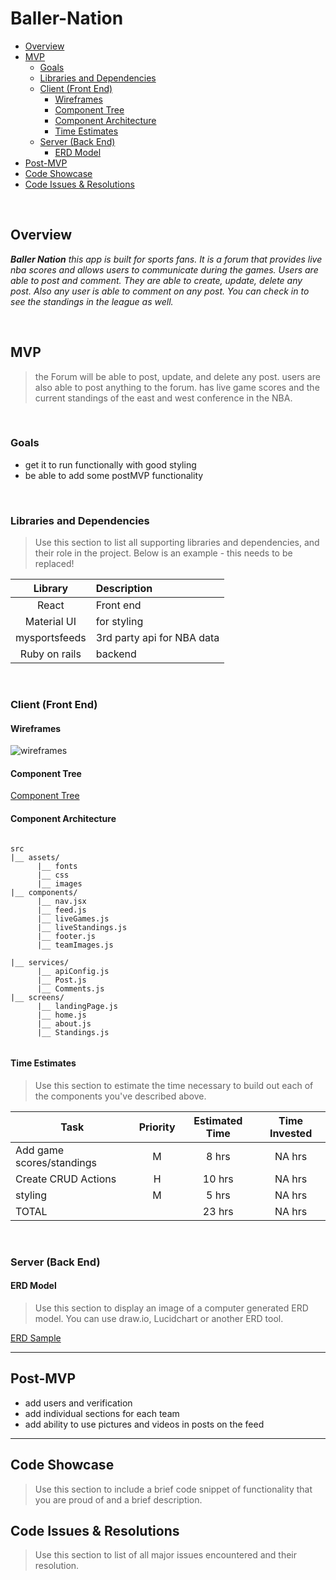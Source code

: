 # Baller-Nation

- [Overview](#overview)
- [MVP](#mvp)
  - [Goals](#goals)
  - [Libraries and Dependencies](#libraries-and-dependencies)
  - [Client (Front End)](#client-front-end)
    - [Wireframes](#wireframes)
    - [Component Tree](#component-tree)
    - [Component Architecture](#component-architecture)
    - [Time Estimates](#time-estimates)
  - [Server (Back End)](#server-back-end)
    - [ERD Model](#erd-model)
- [Post-MVP](#post-mvp)
- [Code Showcase](#code-showcase)
- [Code Issues & Resolutions](#code-issues--resolutions)

<br>

## Overview

_**Baller Nation** this app is built for sports fans. It is a forum that provides live nba scores and allows users to communicate during the games. Users are able to post and comment. They are able to create, update, delete any post. Also any user is able to comment on any post. You can check in to see the standings in the league as well._


<br>

## MVP

> the Forum will be able to post, update, and delete any post. users are also able to post anything to the forum. has live game scores and the current standings of the east and west conference in the NBA.

<br>

### Goals

- get it to run functionally with good styling
- be able to add some postMVP functionality


<br>

### Libraries and Dependencies

> Use this section to list all supporting libraries and dependencies, and their role in the project. Below is an example - this needs to be replaced!

|     Library      | Description                                |
| :--------------: | :----------------------------------------- |
|      React       | Front end |
|   Material UI    | for styling |
|   mysportsfeeds  | 3rd party api for NBA data |
|   Ruby on rails  | backend |

<br>

### Client (Front End)

#### Wireframes

![wireframes](https://www.figma.com/file/D5TDc8yEkYPxBVpHGoSSIm/Baller-central-(Copy)?node-id=0%3A1)


#### Component Tree


[Component Tree](https://app.diagrams.net/#G1nFlXT6LGpE6D_wnoA0W-7QxJ0IoGhcPl)

#### Component Architecture

``` structure

src
|__ assets/
      |__ fonts
      |__ css
      |__ images
|__ components/
      |__ nav.jsx
      |__ feed.js
      |__ liveGames.js
      |__ liveStandings.js
      |__ footer.js
      |__ teamImages.js
      
|__ services/
      |__ apiConfig.js
      |__ Post.js
      |__ Comments.js
|__ screens/
      |__ landingPage.js
      |__ home.js
      |__ about.js
      |__ Standings.js
      

```

#### Time Estimates

> Use this section to estimate the time necessary to build out each of the components you've described above.

| Task                | Priority | Estimated Time | Time Invested | 
| ------------------- | :------: | :------------: | :-----------: | 
| Add game scores/standings   |    M     |     8 hrs      |     NA hrs     |  
| Create CRUD Actions |    H     |     10 hrs      |     NA hrs     |   
| styling             |   M      |      5 hrs    |     NA hrs      |
| TOTAL               |          |     23 hrs      |     NA hrs     | 



<br>

### Server (Back End)

#### ERD Model

> Use this section to display an image of a computer generated ERD model. You can use draw.io, Lucidchart or another ERD tool.

[ERD Sample](https://lucid.app/lucidchart/3e270027-71ba-43ea-8b16-a3980276dd18/edit?page=0_0&invitationId=inv_31c43e2f-2b00-4575-af96-60ae4866b4bf#)
<br>

***

## Post-MVP

- add users and verification
- add individual sections for each team
- add ability to use pictures and videos in posts on the feed

***

## Code Showcase

> Use this section to include a brief code snippet of functionality that you are proud of and a brief description.

## Code Issues & Resolutions

> Use this section to list of all major issues encountered and their resolution.
